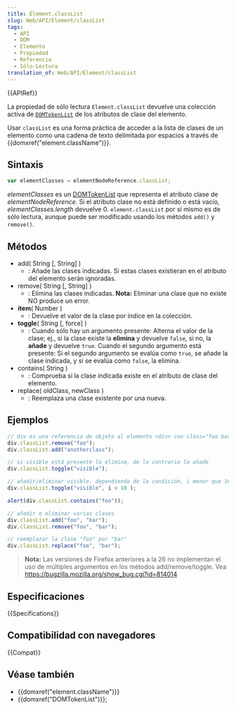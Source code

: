 ```yaml
---
title: Element.classList
slug: Web/API/Element/classList
tags:
  - API
  - DOM
  - Elemento
  - Propiedad
  - Referencia
  - Sólo-Lectura
translation_of: Web/API/Element/classList
---
```


{{APIRef}}

La propiedad de sólo lectura `Element.classList` devuelve una colección activa de [`DOMTokenList`](/es/docs/Web/API/DOMTokenList) de los atributos de clase del elemento.

Usar `classList` es una forma práctica de acceder a la lista de clases de un elemento como una cadena de texto delimitada por espacios a través de {{domxref("element.className")}}.

## Sintaxis

```js
var elementClasses = elementNodeReference.classList;
```

_elementClasses_ es un [DOMTokenList](/es/docs/DOM/DOMTokenList) que representa el atributo clase de _elementNodeReference_. Si el atributo clase no está definido o está vacío, _elementClasses.length_ devuelve 0. `element.classList` por sí mismo es de sólo lectura, aunque puede ser modificado usando los métodos `add()` y `remove()`.

## Métodos

- add( String \[, String] )
  - : Añade las clases indicadas. Si estas clases existieran en el atributo del elemento serán ignoradas.
- remove( String \[, String] )
  - : Elimina las clases indicadas.
    **Nota:** Eliminar una clase que no existe NO produce un error.
- **item**( Number )
  - : Devuelve el valor de la clase por índice en la colección.
- **toggle**( String \[, force] )
  - : Cuando sólo hay un argumento presente: Alterna el valor de la clase; ej., si la clase existe la **elimina** y devuelve `false`, si no, la **añade** y devuelve `true`.
    Cuando el segundo argumento está presente: Si el segundo argumento se evalúa como `true`, se añade la clase indicada, y si se evalúa como `false`, la elimina.
- contains( String )
  - : Comprueba si la clase indicada existe en el atributo de clase del elemento.
- replace( oldClass, newClass )
  - : Reemplaza una clase existente por una nueva.

## Ejemplos

```js
// div es una referencia de objeto al elemento <div> con class="foo bar"
div.classList.remove("foo");
div.classList.add("anotherclass");

// si visible está presente la elimina, de lo contrario la añade
div.classList.toggle("visible");

// añadir/eliminar visible, dependiendo de la condición, i menor que 10
div.classList.toggle("visible", i < 10 );

alert(div.classList.contains("foo"));

// añadir o eliminar varias clases
div.classList.add("foo", "bar");
div.classList.remove("foo", "bar");

// reemplazar la clase "foo" por "bar"
div.classList.replace("foo", "bar");
```

> **Nota:** Las versiones de Firefox anteriores a la 26 no implementan el uso de múltiples argumentos en los métodos add/remove/toggle. Vea <https://bugzilla.mozilla.org/show_bug.cgi?id=814014>

## Especificaciones

{{Specifications}}

## Compatibilidad con navegadores

{{Compat}}

## Véase también

- {{domxref("element.className")}}
- {{domxref("DOMTokenList")}};
